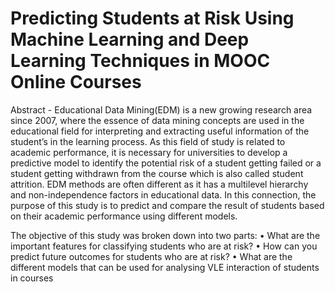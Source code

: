 # Predicting Students at Risk Using Machine Learning and Deep Learning Techniques in MOOC Online Courses 

Abstract - 
Educational Data Mining(EDM) is a new growing research area since 2007, where the essence of data mining concepts are used in the educational field for interpreting and extracting useful information of the student’s in the learning process. As this field of study is related to academic performance,  it is necessary for universities to develop a predictive model to identify the potential risk of a student getting failed or a student getting withdrawn from the course which is also called student attrition. EDM methods are often different as it has a multilevel hierarchy and non-independence factors in educational data. In this connection, the purpose of this study is to predict and compare the result of students based on their academic performance using different models.

The objective of this study was broken down into two parts:
•	What are the important features for classifying students who are at risk?
•	How can you predict future outcomes for students who are at risk?
•	What are the different models that can be used for analysing VLE interaction of students in courses


